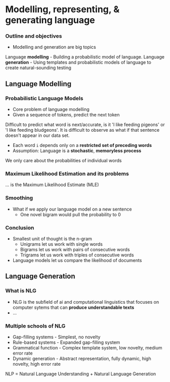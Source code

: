 # Modelling, representing, & generating language

### Outline and objectives
- Modelling and generation are big topics

Language **modelling** - Building a probabilistic model of language. 
Language **generation** - Using templates and probabilistic models of language to create natural-sounding testing
## Language Modelling
### Probabilistic Language Models
- Core problem of language modelling
- Given a sequence of tokens, predict the next token

Difficult to predict what word is next/accurate, is it 'I like feeding pigeons' or 'I like feeding bludgeons'. It is difficult to observe as what if that sentence doesn't appear in our data set.

- Each word `i` depends only on a **restricted set of preceding words**
- Assumption: Language is a **stochastic**, **memoryless process**


We only care about the probabilities of individual words

### Maximum Likelihood Estimation and its problems
... is the Maximum Likelihood Estimate (MLE)


### Smoothing
- What if we apply our language model on a new sentence
	- One novel bigram would pull the probability to 0


### Conclusion
- Smallest unit of thought is the n-gram
	- Unigrams let us work with single words
	- Bigrams let us work with pairs of consecutive words
	- Trigrams let us work with triples of consecutive words
- Language models let us compare the likelihood of documents

## Language Generation
### What is NLG
- NLG is the subfield of ai and computational linguistics that focuses on computer sytems that can **produce understandable texts**
- ...

### Multiple schools of NLG
- Gap-filling systems - Simplest, no novelty
- Rule-based systems - Expanded gap-filling system
- Grammatical function - Complex template system, low novelty, medium error rate
- Dynamic generation - Abstract representation, fully dynamic, high novelty, high error rate

NLP = Natural Language Understanding + Natural Language Generation